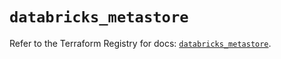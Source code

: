 # `databricks_metastore`

Refer to the Terraform Registry for docs: [`databricks_metastore`](https://registry.terraform.io/providers/databricks/databricks/1.75.0/docs/resources/metastore).
